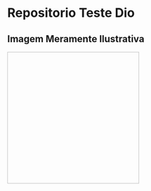 # Repositorio Teste Dio

## Imagem Meramente Ilustrativa

<img align='center' height="300" width="300" scr="https://uploads.jovemnerd.com.br/wp-content/uploads/2021/05/luffy-e-o-personagem-favorito-dos-leitores-de-one-piece.jpg">
